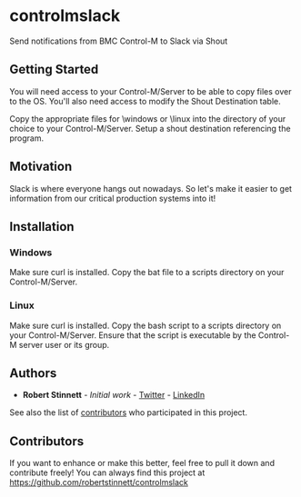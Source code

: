 # controlmslack
Send notifications from BMC Control-M to Slack via Shout

## Getting Started

You will need access to your Control-M/Server to be able to copy files over to the OS.  You'll also need access to modify the Shout Destination table.

Copy the appropriate files for \windows or \linux into the directory of your choice to your Control-M/Server.  Setup a shout destination referencing the program.


## Motivation

Slack is where everyone hangs out nowadays.  So let's make it easier to get information from our critical production systems into it!

## Installation

### Windows
Make sure curl is installed. Copy the bat file to a scripts directory on your Control-M/Server.
### Linux
Make sure curl is installed. Copy the bash script to a scripts directory on your Control-M/Server.  Ensure that the script is executable by the Control-M server user or its group.

## Authors

* **Robert Stinnett** - *Initial work* - [Twitter](http://www.twitter.com/robertstinnett) - [LinkedIn](https://www.linkedin.com/in/robertstinnett) 

See also the list of [contributors](https://github.com/robertstinnett/controlmslack/contributors) who participated in this project.

## Contributors

If you want to enhance or make this better, feel free to pull it down and contribute freely!  You can always find this project at https://github.com/robertstinnett/controlmslack



